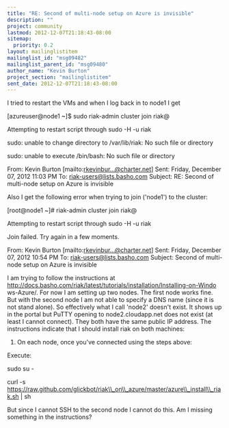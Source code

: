 ```yaml
---
title: "RE: Second of multi-node setup on Azure is invisible"
description: ""
project: community
lastmod: 2012-12-07T21:18:43-08:00
sitemap:
  priority: 0.2
layout: mailinglistitem
mailinglist_id: "msg09482"
mailinglist_parent_id: "msg09480"
author_name: "Kevin Burton"
project_section: "mailinglistitem"
sent_date: 2012-12-07T21:18:43-08:00
---
```



I tried to restart the VMs and when I log back in to node1 I get

 

[azureuser@node1 ~]$ sudo riak-admin cluster join riak@

Attempting to restart script through sudo -H -u riak

sudo: unable to change directory to /var/lib/riak: No such file or directory

sudo: unable to execute /bin/bash: No such file or directory

 

From: Kevin Burton [mailto:rkevinbur...@charter.net] 
Sent: Friday, December 07, 2012 11:03 PM
To: riak-users@lists.basho.com
Subject: RE: Second of multi-node setup on Azure is invisible

 

Also I get the following error when trying to join ('node1') to the cluster:

 

[root@node1 ~]# riak-admin cluster join riak@
 

 

Attempting to restart script through sudo -H -u riak

Join failed. Try again in a few moments.

 

From: Kevin Burton [mailto:rkevinbur...@charter.net] 
Sent: Friday, December 07, 2012 10:54 PM
To: riak-users@lists.basho.com
Subject: Second of multi-node setup on Azure is invisible

 

I am trying to follow the instructions at
http://docs.basho.com/riak/latest/tutorials/installation/Installing-on-Windo
ws-Azure/. For now I am setting up two nodes. The first node works fine. But
with the second node I am not able to specify a DNS name (since it is not
stand alone). So effectively what I call 'node2' doesn't exist. It shows up
in the portal but PuTTY opening to node2.cloudapp.net does not exist (at
least I cannot connect). They both have the same public IP address. The
instructions indicate that I should install riak on both machines:

 

1. On each node, once you've connected using the steps above:

Execute:

sudo su -

 

curl -s
https://raw.github.com/glickbot/riak\\_on\\_azure/master/azure\\_install\\_riak.sh |
sh

 

But since I cannot SSH to the second node I cannot do this. Am I missing
something in the instructions?

 


